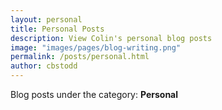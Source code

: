 ```yaml
---
layout: personal
title: Personal Posts
description: View Colin's personal blog posts
image: "images/pages/blog-writing.png"
permalink: /posts/personal.html
author: cbstodd
---
```


Blog posts under the category: **Personal**